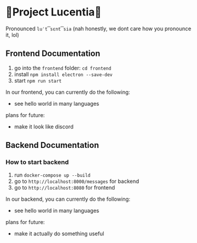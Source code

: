 # 🌟Project Lucentia🌟

Pronounced `luˈt͡sɛnt͡sia` (nah honestly, we dont care how you pronounce it, lol)

## Frontend Documentation

1. go into the `frontend` folder: `cd frontend`
2. install `npm install electron --save-dev`
3. start `npm run start`

In our frontend, you can currently do the following:

- see hello world in many languages

plans for future:

- make it look like discord

## Backend Documentation

### How to start backend

1. run `docker-compose up --build`
2. go to `http://localhost:8000/messages` for backend
3. go to `http://localhost:8080` for frontend

In our backend, you can currently do the following:

- see hello world in many languages

plans for future:

- make it actually do something useful
